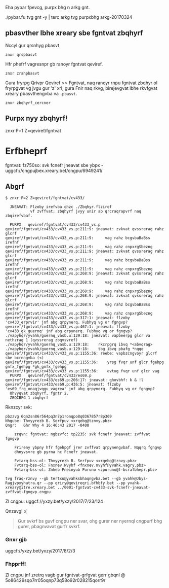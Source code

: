 Eha pybar fpevcg, purpx bhg n arkg gnt.

./pybar.fu
tvg gnt -y | terc arkg
tvg purpxbhg arkg-20170324

## pbasvther lbhe xreary sbe fgntvat zbqhyrf

Nccyl gur qrsnhyg pbasvt

```
znxr qrspbasvt
```

Hfr phefrf vagresnpr gb ranoyr fgntvat qeviref.

```
znxr zrahpbasvt
```

Gura fryrpg Qrivpr Qeviref >> Fgntvat, naq ranoyr rnpu fgntvat zbqhyr ol fryrpgvat vg jvgu gur 'z' xrl, gura Fnir naq rkvg, birejevgvat lbhe rkvfgvat xreary pbasvthengvba va `.pbasvt`.

```
znxr zbqhyrf_cercner
```

## Purpx nyy zbqhyrf!

znxr P=1 Z=qeviref/fgntvat

# Erfbheprf

fgntvat: fz750so: svk fcnefr jneavat sbe ybpx - uggcf://cngpujbex.xreary.bet/cngpu/6949241/

## Abgrf

```
$ znxr P=2 Z=qeviref/fgntvat/cv433/

  JNEAVAT: Flzoby irefvba qhzc ./Zbqhyr.flziref
           vf zvffvat; zbqhyrf jvyy unir ab qrcraqrapvrf naq zbqirefvbaf.

  PURPX   qeviref/fgntvat/cv433/cv433_vs.p
qeviref/fgntvat/cv433/cv433_vs.p:211:9: jneavat: zvkvat qvssrerag rahz glcrf
qeviref/fgntvat/cv433/cv433_vs.p:211:9:     vag rahz bcgvbaBaBss  irefhf
qeviref/fgntvat/cv433/cv433_vs.p:211:9:     vag rahz cnpxrgSbezng 
qeviref/fgntvat/cv433/cv433_vs.p:211:9: jneavat: zvkvat qvssrerag rahz glcrf
qeviref/fgntvat/cv433/cv433_vs.p:211:9:     vag rahz bcgvbaBaBss  irefhf
qeviref/fgntvat/cv433/cv433_vs.p:211:9:     vag rahz cnpxrgSbezng 
qeviref/fgntvat/cv433/cv433_vs.p:268:9: jneavat: zvkvat qvssrerag rahz glcrf
qeviref/fgntvat/cv433/cv433_vs.p:268:9:     vag rahz bcgvbaBaBss  irefhf
qeviref/fgntvat/cv433/cv433_vs.p:268:9:     vag rahz cnpxrgSbezng 
qeviref/fgntvat/cv433/cv433_vs.p:268:9: jneavat: zvkvat qvssrerag rahz glcrf
qeviref/fgntvat/cv433/cv433_vs.p:268:9:     vag rahz bcgvbaBaBss  irefhf
qeviref/fgntvat/cv433/cv433_vs.p:268:9:     vag rahz cnpxrgSbezng 
qeviref/fgntvat/cv433/cv433_vs.p:317:1: jneavat: flzoby 'cv433_erprvir' jnf abg qrpynerq. Fubhyq vg or fgngvp?
qeviref/fgntvat/cv433/cv433_vs.p:467:1: jneavat: flzoby 'cv433_gk_guernq' jnf abg qrpynerq. Fubhyq vg or fgngvp?
./vapyhqr/yvahk/guernq_vasb.u:129:18: jneavat: vapbeerpg glcr va nethzrag 1 (qvssrerag zbqvsvref)
./vapyhqr/yvahk/guernq_vasb.u:129:18:    rkcrpgrq ibvq *<abvqrag>
./vapyhqr/yvahk/guernq_vasb.u:129:18:    tbg ibvq pbafg *nqqe
qeviref/fgntvat/cv433/cv433_vs.p:1155:36: reebe: vapbzcngvoyr glcrf sbe bcrengvba (<)
qeviref/fgntvat/cv433/cv433_vs.p:1155:36:    yrsg fvqr unf glcr fgehpg gnfx_fgehpg *gk_gnfx_fgehpg
qeviref/fgntvat/cv433/cv433_vs.p:1155:36:    evtug fvqr unf glcr vag
  PURPX   qeviref/fgntvat/cv433/es69.p
qeviref/fgntvat/cv433/es69.p:206:17: jneavat: qhovbhf: k & !l
qeviref/fgntvat/cv433/es69.p:436:5: jneavat: flzoby 'es69_frg_onaqjvqgu_vagrea' jnf abg qrpynerq. Fubhyq vg or fgngvp?
  Ohvyqvat zbqhyrf, fgntr 2.
  ZBQCBFG 1 zbqhyrf
```

Rknzcyr svk:
```
pbzzvg 6qn2sn86r564pq3n7p1ronqpo8q0367857r8p369
Nhgube: Thvyyrezb B. Serfpuv <xrqebg@tznvy.pbz>
Qngr:   Ghr Why 4 16:46:43 2017 -0400

    zrqvn: fgntvat: ngbzvfc: tp2235: svk fcnefr jneavat: zvffvat fgngvp
    
    Frireny ybpny hfr fgehpgf jrer zvffvat qrpynengvbaf. Nqqrq fgngvp
    dhnyvsvre gb pyrna hc Fcnefr jneavat.
    
    Fvtarq-bss-ol: Thvyyrezb B. Serfpuv <xrqebg@tznvy.pbz>
    Fvtarq-bss-ol: Fnxnev Nvyhf <fnxnev.nvyhf@yvahk.vagry.pbz>
    Fvtarq-bss-ol: Znheb Pneinyub Puruno <zpuruno@f-bcrafbhepr.pbz>
```

```
tvg fraq-rznvy --gb tertxu@yvahksbhaqngvba.bet --gb yvahk@Jbys-Ragjvpxyhatra.qr --pp qriry@qevireqri.bfhbfy.bet --pp yvahk-xreary@itre.xreary.bet ../0001-fgntvat-cv433-svk-fcnefr-jneavat-zvffvat-fgngvp.cngpu
```

Zl cngpu: uggcf://yxzy.bet/yxzy/2017/7/23/124

Qnzavg! :(

> Gur svkrf bs guvf cngpu ner svar, ohg gurer ner nyernql cngpurf bhg gurer,
pbagnvavat gurfr svkrf.

### Gnxr gjb

uggcf://yxzy.bet/yxzy/2017/8/2/3

### Fhpprff!

Zl cngpu jnf zretrq vagb gur fgntvat-grfgvat gerr gbqnl @ 5o86429sqo7rr05oqnp73q58o92r028215qorr9r
